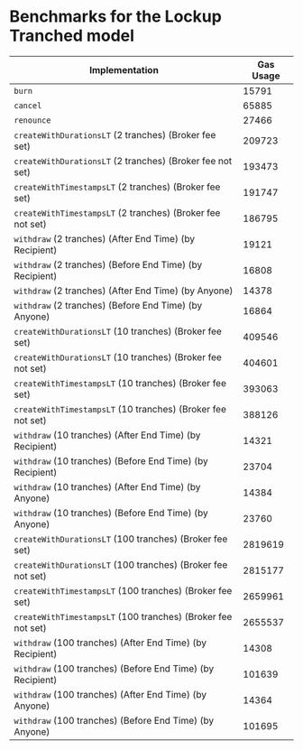 # Benchmarks for the Lockup Tranched model

| Implementation                                               | Gas Usage |
| ------------------------------------------------------------ | --------- |
| `burn`                                                       | 15791     |
| `cancel`                                                     | 65885     |
| `renounce`                                                   | 27466     |
| `createWithDurationsLT` (2 tranches) (Broker fee set)        | 209723    |
| `createWithDurationsLT` (2 tranches) (Broker fee not set)    | 193473    |
| `createWithTimestampsLT` (2 tranches) (Broker fee set)       | 191747    |
| `createWithTimestampsLT` (2 tranches) (Broker fee not set)   | 186795    |
| `withdraw` (2 tranches) (After End Time) (by Recipient)      | 19121     |
| `withdraw` (2 tranches) (Before End Time) (by Recipient)     | 16808     |
| `withdraw` (2 tranches) (After End Time) (by Anyone)         | 14378     |
| `withdraw` (2 tranches) (Before End Time) (by Anyone)        | 16864     |
| `createWithDurationsLT` (10 tranches) (Broker fee set)       | 409546    |
| `createWithDurationsLT` (10 tranches) (Broker fee not set)   | 404601    |
| `createWithTimestampsLT` (10 tranches) (Broker fee set)      | 393063    |
| `createWithTimestampsLT` (10 tranches) (Broker fee not set)  | 388126    |
| `withdraw` (10 tranches) (After End Time) (by Recipient)     | 14321     |
| `withdraw` (10 tranches) (Before End Time) (by Recipient)    | 23704     |
| `withdraw` (10 tranches) (After End Time) (by Anyone)        | 14384     |
| `withdraw` (10 tranches) (Before End Time) (by Anyone)       | 23760     |
| `createWithDurationsLT` (100 tranches) (Broker fee set)      | 2819619   |
| `createWithDurationsLT` (100 tranches) (Broker fee not set)  | 2815177   |
| `createWithTimestampsLT` (100 tranches) (Broker fee set)     | 2659961   |
| `createWithTimestampsLT` (100 tranches) (Broker fee not set) | 2655537   |
| `withdraw` (100 tranches) (After End Time) (by Recipient)    | 14308     |
| `withdraw` (100 tranches) (Before End Time) (by Recipient)   | 101639    |
| `withdraw` (100 tranches) (After End Time) (by Anyone)       | 14364     |
| `withdraw` (100 tranches) (Before End Time) (by Anyone)      | 101695    |
